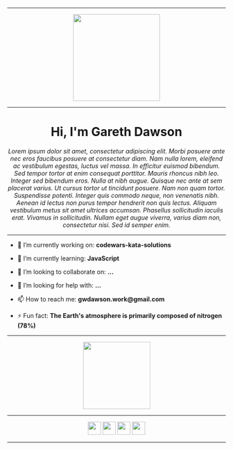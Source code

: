 <div align="center">
  <hr>
  <img src="https://github.com/thompsonemerson/thompsonemerson/raw/master/cover-thompson.png" height="200"/>
  <hr>
  <h1>Hi, I'm Gareth Dawson</h1>
  <em>Lorem ipsum dolor sit amet, consectetur adipiscing elit. Morbi posuere ante nec eros faucibus posuere at consectetur diam. Nam nulla lorem, eleifend ac vestibulum egestas, luctus vel massa. In efficitur euismod bibendum. Sed tempor tortor at enim consequat porttitor. Mauris rhoncus nibh leo. Integer sed bibendum eros. Nulla at nibh augue. Quisque nec ante at sem placerat varius. Ut cursus tortor ut tincidunt posuere. Nam non quam tortor. Suspendisse potenti. Integer quis commodo neque, non venenatis nibh. Aenean id lectus non purus tempor hendrerit non quis lectus. Aliquam vestibulum metus sit amet ultrices accumsan. Phasellus sollicitudin iaculis erat. Vivamus in sollicitudin. Nullam eget augue viverra, varius diam non, consectetur nisi. Sed id semper enim.</em>
  <hr>
</div>

- 🔭 I’m currently working on: **codewars-kata-solutions**

- 🌱 I’m currently learning: **JavaScript**

- 👯 I’m looking to collaborate on: **...**

- 🤝 I’m looking for help with: **...**

- 📫 How to reach me: **gwdawson.work<span>@</span>gmail.com**

- ⚡ Fun fact: **The Earth's atmosphere is primarily composed of nitrogen (78%)**

<div align="center">
  <hr>
  <a> <img src="https://github-readme-streak-stats.herokuapp.com?user=gwdawson&date_format=M%20j%5B%2C%20Y%5D&background=0E1117&stroke=30363C&ring=30363C&border=30363C&fire=30363C&currStreakNum=FFFFFF&sideNums=FFFFFF&currStreakLabel=C8D1D9&sideLabels=C8D1D9&dates=C8D1D9" height="155"/> </a>
  <hr>
  <a> <img src="https://img.shields.io/badge/javascript-%23323330.svg?style=for-the-badge&logo=javascript&logoColor=%23F7DF1E" height="30"/> </a>
  <a> <img src="https://img.shields.io/badge/python-3670A0?style=for-the-badge&logo=python&logoColor=ffdd54" height="30"/> </a>
  <a> <img src="https://img.shields.io/badge/html5-%23E34F26.svg?style=for-the-badge&logo=html5&logoColor=white" height="30"/> </a>
  <a> <img src="https://img.shields.io/badge/css3-%231572B6.svg?style=for-the-badge&logo=css3&logoColor=white" height="30"/> </a>
  <hr>
</div>
